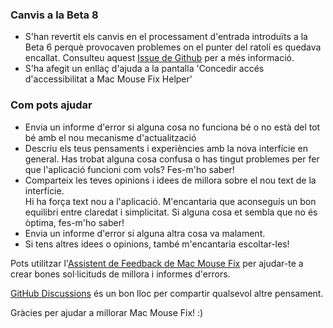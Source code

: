 ### Canvis a la Beta 8

- S'han revertit els canvis en el processament d'entrada introduïts a la Beta 6 perquè provocaven problemes on el punter del ratolí es quedava encallat. Consulteu aquest [Issue de Github](https://github.com/noah-nuebling/mac-mouse-fix/issues/93) per a més informació.
- S'ha afegit un enllaç d'ajuda a la pantalla 'Concedir accés d'accessibilitat a Mac Mouse Fix Helper'

### Com pots ajudar

- Envia un informe d'error si alguna cosa no funciona bé o no està del tot bé amb el nou mecanisme d'actualització
- Descriu els teus pensaments i experiències amb la nova interfície en general. Has trobat alguna cosa confusa o has tingut problemes per fer que l'aplicació funcioni com vols? Fes-m'ho saber!
- Comparteix les teves opinions i idees de millora sobre el nou text de la interfície.\
   Hi ha força text nou a l'aplicació. M'encantaria que aconseguís un bon equilibri entre claredat i simplicitat. Si alguna cosa et sembla que no és òptima, fes-m'ho saber!
- Envia un informe d'error si alguna altra cosa va malament.
- Si tens altres idees o opinions, també m'encantaria escoltar-les!

Pots utilitzar l'[Assistent de Feedback de Mac Mouse Fix](https://github.com/noah-nuebling/mac-mouse-fix/issues/new/choose) per ajudar-te a crear bones sol·licituds de millora i informes d'errors.

[GitHub Discussions](https://github.com/noah-nuebling/mac-mouse-fix/discussions/82) és un bon lloc per compartir qualsevol altre pensament.

Gràcies per ajudar a millorar Mac Mouse Fix! :)